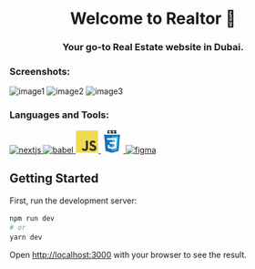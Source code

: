 <h1 align="center">Welcome to Realtor 👋</h1>
<h3 align="center">Your go-to Real Estate website in Dubai.</h3>

<h3 align="left">Screenshots:</h3>
<img src="https://drive.google.com/uc?id=1wiZgHkiCsNNYsCKsrLFCjFqxmuLBE4ac" alt="image1" width="900">
<img src="https://drive.google.com/uc?id=1Gx3wADpzxZHyrNlwQqLPiklM8U5LJEUq" alt="image2" width="900">
<img src="https://drive.google.com/uc?id=1kLCju5Oo0BYIa8-BHSYl9Ts28axOBFnA" alt="image3" width="900">

<h3 align="left">Languages and Tools:</h3>
<p align="left"> 
   <a href="https://nextjs.org/" target="_blank" rel="noreferrer">
      <img src="https://cdn.worldvectorlogo.com/logos/nextjs-2.svg" alt="nextjs" width="40" height="40"/> 
   </a> 
   <a href="https://babeljs.io/" target="_blank" rel="noreferrer">
      <img src="https://www.vectorlogo.zone/logos/babeljs/babeljs-icon.svg" alt="babel" width="40" height="40"/> 
   </a> 
   <a href="https://developer.mozilla.org/en-US/docs/Web/JavaScript" target="_blank" rel="noreferrer">
      <img src="https://raw.githubusercontent.com/devicons/devicon/master/icons/javascript/javascript-original.svg" alt="javascript" width="40" height="40"/> 
   </a> 
   <a href="https://www.w3schools.com/css/" target="_blank" rel="noreferrer">
      <img src="https://raw.githubusercontent.com/devicons/devicon/master/icons/css3/css3-original-wordmark.svg" alt="css3" width="40" height="40"/>
   </a>
   <a href="https://www.figma.com/" target="_blank" rel="noreferrer">
      <img src="https://www.vectorlogo.zone/logos/figma/figma-icon.svg" alt="figma" width="40" height="40"/>
   </a> 
</p>


## Getting Started

First, run the development server:

```bash
npm run dev
# or
yarn dev
```

Open [http://localhost:3000](http://localhost:3000) with your browser to see the result.
